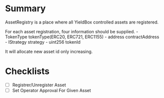 # Summary

AssetRegistry is a place where all YieldBox controlled assets are registered.

For each asset registration, four information should be supplied.
    - TokenType tokenType(ERC20, ERC721, ERC1155)
    - address contractAddress
    - IStrategy strategy
    - uint256 tokenId

It will allocate new asset id only increasing.

# Checklists
- [ ] Registrer/Unregister Asset
- [ ] Set Operator Approval For Given Asset
